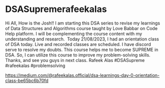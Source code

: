 # DSASupremerafeekalas


Hi All,
How is the Josh!! I am starting this DSA series to revise my learnings of Data Structures and Algorithms course taught by Love Babbar on Code Help platform. I will be complementing the course content with my understanding and research. 
Today 21/08/2023, I had an orientation class of DSA today. Live and recorded classes are scheduled. I have discord serve to resolve my doubts. This course helps me to become SUPREME in DSA. So, I can utilize this course to improve my problem-solving skills.
Thanks, and see you guys in next class.
Rafeek Alas
#DSASupreme #rafeekalas #problemsolving

https://medium.com/@rafeekalas.official/dsa-learnings-day-0-orientation-class-be65bc6b70fd
